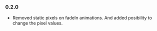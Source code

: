 ### 0.2.0
- Removed static pixels on fadeIn animations. And added posibility to change the pixel values.